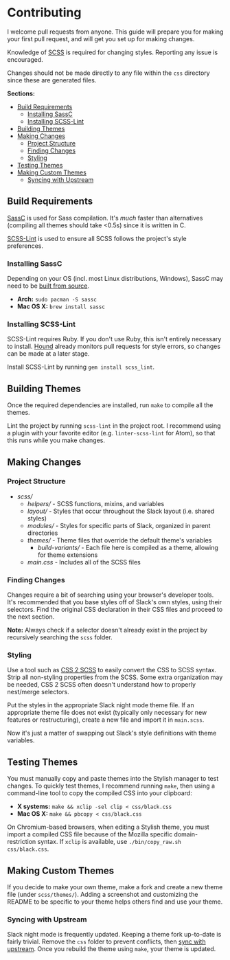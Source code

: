 # Contributing
I welcome pull requests from anyone. This guide will prepare you for making your first pull request, and will get you set up for making changes.

Knowledge of [SCSS](http://sass-lang.com/documentation/) is required for changing styles. Reporting any issue is encouraged.

Changes should not be made directly to any file within the `css` directory since these are generated files.

**Sections:**

<!-- TOC depthFrom:2 depthTo:6 withLinks:1 updateOnSave:1 orderedList:0 -->

- [Build Requirements](#build-requirements)
	- [Installing SassC](#installing-sassc)
	- [Installing SCSS-Lint](#installing-scss-lint)
- [Building Themes](#building-themes)
- [Making Changes](#making-changes)
	- [Project Structure](#project-structure)
	- [Finding Changes](#finding-changes)
	- [Styling](#styling)
- [Testing Themes](#testing-themes)
- [Making Custom Themes](#making-custom-themes)
	- [Syncing with Upstream](#syncing-with-upstream)

<!-- /TOC -->

## Build Requirements
[SassC](http://sass-lang.com/libsass#sassc) is used for Sass compilation. It's _much_ faster than alternatives (compiling all themes should take <0.5s) since it is written in C.

[SCSS-Lint](https://github.com/brigade/scss-lint/) is used to ensure all SCSS follows the project's style preferences.

### Installing SassC

Depending on your OS (incl. most Linux distributions, Windows), SassC may need to be [built from source](https://github.com/sass/sassc#documentation).

* **Arch:** `sudo pacman -S sassc`
* **Mac OS X:** `brew install sassc`

### Installing SCSS-Lint

SCSS-Lint requires Ruby. If you don't use Ruby, this isn't entirely necessary to install. [Hound](https://houndci.com/repos) already monitors pull requests for style errors, so changes can be made at a later stage.

Install SCSS-Lint by running `gem install scss_lint`.

## Building Themes

Once the required dependencies are installed, run `make` to compile all the themes.

Lint the project by running `scss-lint` in the project root. I recommend using a plugin with your favorite editor (e.g. `linter-scss-lint` for Atom), so that this runs while you make changes.

## Making Changes

### Project Structure

* _scss/_
  * _helpers/_ - SCSS functions, mixins, and variables
  * _layout/_ - Styles that occur throughout the Slack layout (i.e. shared styles)
  * _modules/_ - Styles for specific parts of Slack, organized in parent directories
  * _themes/_ - Theme files that override the default theme's variables
    * _build-variants/_ - Each file here is compiled as a theme, allowing for theme extensions
  * _main.css_ - Includes all of the SCSS files

### Finding Changes
Changes require a bit of searching using your browser's developer tools. It's recommended that you base styles off of Slack's own styles, using their selectors. Find the original CSS declaration in their CSS files and proceed to the next section.

**Note:** Always check if a selector doesn't already exist in the project by recursively searching the `scss` folder.

### Styling
Use a tool such as [CSS 2 SCSS](http://css2sass.herokuapp.com/) to easily convert the CSS to SCSS syntax. Strip all non-styling properties from the SCSS. Some extra organization may be needed, CSS 2 SCSS often doesn't understand how to properly nest/merge selectors.

Put the styles in the appropriate Slack night mode theme file. If an appropriate theme file does not exist (typically only necessary for new features or restructuring), create a new file and import it in `main.scss`.

Now it's just a matter of swapping out Slack's style definitions with theme variables.

## Testing Themes

You must manually copy and paste themes into the Stylish manager to test changes. To quickly test themes, I recommend running `make`, then using a command-line tool to copy the compiled CSS into your clipboard:

* **X systems:** `make && xclip -sel clip < css/black.css`
* **Mac OS X:** `make && pbcopy < css/black.css`

On Chromium-based browsers, when editing a Stylish theme, you must import a compiled CSS file because of the Mozilla specific domain-restriction syntax. If `xclip` is available, use `./bin/copy_raw.sh css/black.css`.

## Making Custom Themes
If you decide to make your own theme, make a fork and create a new theme file (under `scss/themes/`). Adding a screenshot and customizing the README to be specific to your theme helps others find and use your theme.

### Syncing with Upstream
Slack night mode is frequently updated. Keeping a theme fork up-to-date is fairly trivial. Remove the `css` folder to prevent conflicts, then [sync with upstream](https://help.github.com/articles/syncing-a-fork/). Once you rebuild the theme using `make`, your theme is updated.
